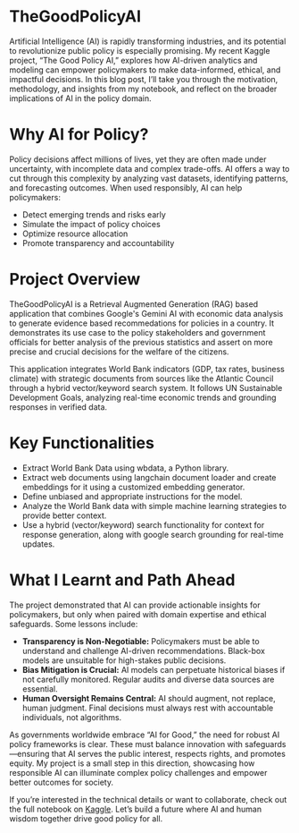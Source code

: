 # TheGoodPolicyAI

Artificial Intelligence (AI) is rapidly transforming industries, and its potential to revolutionize public policy is especially promising. My recent Kaggle project, “The Good Policy AI,” explores how AI-driven analytics and modeling can empower policymakers to make data-informed, ethical, and impactful decisions. In this blog post, I’ll take you through the motivation, methodology, and insights from my notebook, and reflect on the broader implications of AI in the policy domain.

# Why AI for Policy?

Policy decisions affect millions of lives, yet they are often made under uncertainty, with incomplete data and complex trade-offs. AI offers a way to cut through this complexity by analyzing vast datasets, identifying patterns, and forecasting outcomes. When used responsibly, AI can help policymakers:

- Detect emerging trends and risks early
- Simulate the impact of policy choices
- Optimize resource allocation
- Promote transparency and accountability

# Project Overview

TheGoodPolicyAI is a Retrieval Augmented Generation (RAG) based application that combines Google's Gemini AI with economic data analysis to generate evidence based recommedations for policies in a country. It demonstrates its use case to the policy stakeholders and government officials for better analysis of the previous statistics and assert on more precise and crucial decisions for the welfare of the citizens.

This application integrates World Bank indicators (GDP, tax rates, business climate) with strategic documents from sources like the Atlantic Council through a hybrid vector/keyword search system. It follows UN Sustainable Development Goals, analyzing real-time economic trends and grounding responses in verified data.

# Key Functionalities

- Extract World Bank Data using wbdata, a Python library.
- Extract web documents using langchain document loader and create embeddings for it using a customized embedding generator.
- Define unbiased and appropriate instructions for the model.
- Analyze the World Bank data with simple machine learning strategies to provide better context.
- Use a hybrid (vector/keyword) search functionality for context for response generation, along with google search grounding for real-time updates.

# What I Learnt and Path Ahead

The project demonstrated that AI can provide actionable insights for policymakers, but only when paired with domain expertise and ethical safeguards. Some lessons include:

- **Transparency is Non-Negotiable:** Policymakers must be able to understand and challenge AI-driven recommendations. Black-box models are unsuitable for high-stakes public decisions.
- **Bias Mitigation is Crucial:** AI models can perpetuate historical biases if not carefully monitored. Regular audits and diverse data sources are essential.
- **Human Oversight Remains Central:** AI should augment, not replace, human judgment. Final decisions must always rest with accountable individuals, not algorithms.

As governments worldwide embrace “AI for Good,” the need for robust AI policy frameworks is clear. These must balance innovation with safeguards—ensuring that AI serves the public interest, respects rights, and promotes equity. My project is a small step in this direction, showcasing how responsible AI can illuminate complex policy challenges and empower better outcomes for society.

If you’re interested in the technical details or want to collaborate, check out the full notebook on [Kaggle](https://www.kaggle.com/code/kittukataria/thegoodpolicyai). Let’s build a future where AI and human wisdom together drive good policy for all.
